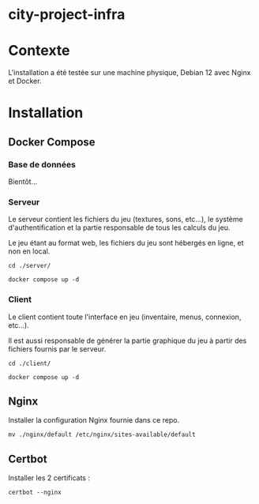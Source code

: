 # city-project-infra

# Contexte

L'installation a été testée sur une machine physique, Debian 12 avec Nginx et Docker.

# Installation

## Docker Compose

### Base de données

Bientôt...

### Serveur

Le serveur contient les fichiers du jeu (textures, sons, etc...), le système d'authentification et la partie responsable de tous les calculs du jeu.

Le jeu étant au format web, les fichiers du jeu sont hébergés en ligne, et non en local.

```
cd ./server/

docker compose up -d
```

### Client

Le client contient toute l'interface en jeu (inventaire, menus, connexion, etc...).

Il est aussi responsable de générer la partie graphique du jeu à partir des fichiers fournis par le serveur.

```
cd ./client/

docker compose up -d
```

## Nginx

Installer la configuration Nginx fournie dans ce repo.

```
mv ./nginx/default /etc/nginx/sites-available/default
```

## Certbot

Installer les 2 certificats :

```
certbot --nginx
```